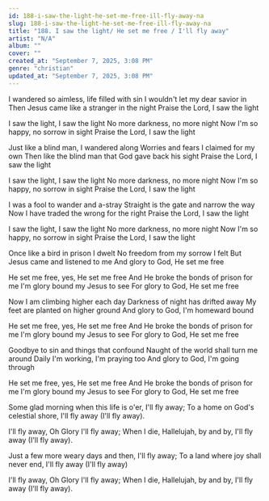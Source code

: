 ```yaml
---
id: 188-i-saw-the-light-he-set-me-free-ill-fly-away-na
slug: 188-i-saw-the-light-he-set-me-free-ill-fly-away-na
title: "188. I saw the light/ He set me free / I'll fly away"
artist: "N/A"
album: ""
cover: ""
created_at: "September 7, 2025, 3:08 PM"
genre: "christian"
updated_at: "September 7, 2025, 3:08 PM"
---
```


I wandered so aimless, life filled with sin I wouldn't let my dear savior in
Then Jesus came like a stranger in the night Praise the Lord, I saw the light

I saw the light, I saw the light
No more darkness, no more night
Now I'm so happy, no sorrow in sight
Praise the Lord, I saw the light

Just like a blind man, I wandered along
Worries and fears I claimed for my own
Then like the blind man that God gave back his sight Praise the Lord, I saw the light

I saw the light, I saw the light
No more darkness, no more night
Now I'm so happy, no sorrow in sight
Praise the Lord, I saw the light

I was a fool to wander and a-stray
Straight is the gate and narrow the way
Now I have traded the wrong for the right Praise the Lord, I saw the light

I saw the light, I saw the light
No more darkness, no more night
Now I'm so happy, no sorrow in sight
Praise the Lord, I saw the light

Once like a bird in prison I dwelt
No freedom from my sorrow I felt
But Jesus came and listened to me
And glory to God, He set me free

He set me free, yes, He set me free
And He broke the bonds of prison for me I'm glory bound my Jesus to see
For glory to God, He set me free

Now I am climbing higher each day
Darkness of night has drifted away
My feet are planted on higher ground
And glory to God, I'm homeward bound

He set me free, yes, He set me free
And He broke the bonds of prison for me I'm glory bound my Jesus to see
For glory to God, He set me free

Goodbye to sin and things that confound Naught of the world shall turn me around Daily I'm working, I'm praying too And glory to God, I'm going through

He set me free, yes, He set me free
And He broke the bonds of prison for me I'm glory bound my Jesus to see
For glory to God, He set me free

Some glad morning when this life is o'er, I'll fly away; To a home on God's celestial shore, I'll fly away (I'll fly away).

I'll fly away, Oh Glory I'll fly away; When I die, Hallelujah, by and by, I'll fly away (I'll fly away).

Just a few more weary days and then,
I'll fly away; To a land where joy shall never end, I'll fly away (I'll fly away)

I'll fly away, Oh Glory I'll fly away; When I die, Hallelujah, by and by, I'll fly away (I'll fly away).
